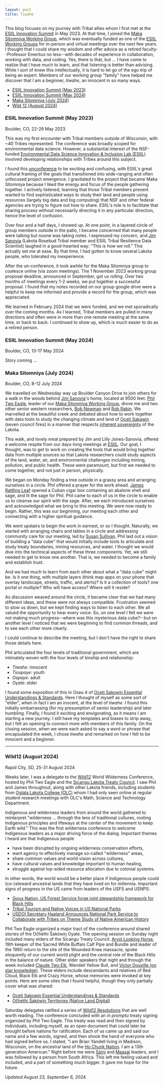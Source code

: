```yaml
---
layout: post
title: Tiwahe
---
```


This blog focuses on my journey with Tribal allies whom I first met at the
[ESIIL Innovation Summit](https://esiil.org/innovation-summit)
in May 2023.
At that time, I joined the
[Maka Sitomniya Working Group](https://cu-esiil.github.io/Maka-Sitomniya/),
which was eventually funded as one of the
[ESIIL Working Groups](https://esiil.org/working-groups)
for in-person and virtual meetings over the next few years.
I thought that I could share my wisdom and offer advice
as a retired faculty--Professor Emeritus no less--with decades of
experience in collaboration, working with data, and coding.
Yes, there is that, but ...
I have come to realize that I have much to learn,
and that listening is better than advising.
While I sort of knew this intellectually, it is hard to let go of
the ego trip of being an expert.
Members of our working group "family" have helped me discover
that I am a beginner, _tiwahe_, an innocent in so many ways.

- [ESIIL Innovation Summit (May 2023)](#esiil-innovation-summit-may-2023)
- [ESIIL Innovation Summit (May 2024)](#esiil-innovation-summit-may-2024)
- [Maka Sitomniya (July 2024)](#maka-sitomniya-july-2024)
- [Wild 12 (August 2024)](#wild12-august-2024)

### ESIIL Innovation Summit (May 2023)

Boulder, CO, 22-26 May 2023

This was my first encounter with Tribal members outside of Wisconsin,
with ~40 Tribes represented.
The conference was broadly scoped for environmental data science.
However, a substantial interest of the NSF-funded
[Environmental Data Science Innovation & Inclusion Lab (ESIIL)](https://esiil.org/)
involved developing relationships with Tribes around this subject.

I found this
[unconference](https://en.wikipedia.org/wiki/Unconference)
to be exciting and confusing,
with ESIIL's great cultural framing of the goals that transitioned into
wide-ranging and often unfocused project emergence.
I gravitated to the project that became Maka Sitomniya because I liked the
energy and focus of the people gathering together.
I actively listened, learning that those Tribal members present wanted to
find sophisticated ways to study their land and people using resources
(largely big data and big computing)
that NSF and other federal agencies are trying to figure out how to share.
ESIIL's role is to facilitate that sharing process without necessarily
directing it in any particular direction, hence the level of confusion.

Over four and a half days, I showed up.
At one point, in a layered circle of group members outside in the patio,
I became concerned that many people were talking but noone was taking notes.
I expressed my concern, and
[Jim Sanovia](https://www.linkedin.com/in/sanovia/)
(Lakota Rosebud Tribal member and ESIIL Tribal Resilience Data Scientist)
laughed in a good-hearted way:
"This is how we roll."
This actually set me at ease.
By that time, I had gotten to know several Lakota people,
who tolerated my inexperience.

After the un-conference, it took awhile for the Maka Sitomniya group
to coalesce online (via zoom meetings).
The 1 November 2023 working group proposal deadline, announced in September,
got us rolling. Over two months of meetings every 1-2 weeks,
we put together a successful proposal.
I found that my notes recorded on our group google drive were a helpful
to keep me informed and provide a record for the group, which was appreciated.

We learned in February 2024 that we were funded, and we met sporadically over
the coming months. As I learned, Tribal members are pulled in many directions
and often were in more than one remote meeting at the same time, or back to
back. I continued to show up, which is much easier to do as a retired person.

### ESIIL Innovation Summit (May 2024)

Boulder, CO, 13-17 May 2024

Story coming ...

### Maka Sitomniya (July 2024)

Boulder, CO, 8-12 July 2024

We travelled on Wednesday way up Boulder Canyon Drive to join others for a walk
in the woods behind
[Jim Sanovia](https://www.linkedin.com/in/sanovia/)'s
home, located at 9500 feet.
[Phil Two Eagle](https://www.linkedin.com/in/philimon-d-two-eagle-32805710/),
leader of our
[Maka Sitomniya Working Group](https://cu-esiil.github.io/Maka-Sitomniya/),
drove me and two other senior western researchers,
[Bob Newman](https://campus.und.edu/directory/robert.newman)
and
[Rob Rabin](https://www.cira.colostate.edu/staff/rabin-robert-m/).
We marvelled at the beautiful creek and debated about how to work together with
data tools to study the changing climate and land of
[Oceti Sakawin](https://americanindian.si.edu/nk360/plains-belonging-nation/oceti-sakowin)
(seven council fires)
in a manner that respects
[inherent sovereignty](https://www.ienearth.org/what-is-indigenous-sovereignty-and-tribal-sovereignty/)
of the Lakota.

This walk, and lovely meal prepared by Jim and Lilly Jones-Sanovia,
offered a welcome respite from our days-long meetings at
[ESIIL](https://esiil.org).
Our goal, I thought, was to get to work on creating the tools that would bring
together data from multiple sources so that Lakota researchers could study
aspects of the land, water, air, and environmental challenges including mining,
pollution, and public health.
These were paramount, but first we needed to come together, and not just in
person, physically.

We began on Monday finding a tree outside in a grassy area and arranging
ourselves in a circle.
Phil offered a prayer for the work ahead.
[James Rattling Leaf](https://nccasc.colorado.edu/partners/who-we-are/james-rattling-leaf-sr)
opened a Cuban cigar box containing an abalone shell and sage,
and lit the sage for Phil.
Phil came to each of us in the circle to enable us to cleanse our spirit with
the sage.
After, we each introduced ourselves and acknowledged what we bring to this
meeting.
We were now ready to begin.
Rather, this was our beginning, our meeting each other and connecting with a
higher spiritual guidance.

We went upstairs to begin the work in earnest, or so I thought.
Naturally, we started with arranging chairs and tables in a circle and
addressing community care for our meeting, led by
[Susan Sullivan](https://www.linkedin.com/in/susan-sullivan-6247bb16/).
Phil laid out a vision of building a "data cube" that would initially include
tools to articulate and study treaty boundaries, mining resources, and water.
I thought we would dive into the technical aspects of these three components.
Yet, we still needed to get to know one another.
That is, we needed to become a family and establish trust.

And we had much to learn from each other about what a "data cube" might be.
Is it one thing, with multiple layers (think map apps on your phone that overlay
landscape, streets, traffic, and alerts)?
Is it a collection of tools? one portal or multiple?
Who will have access? Where will it reside?

As discussion weaved around the circle, it became clear that we had many
different ideas, and these were not always compatible.
Frustration seemed to slow us down, but we kept finding ways to listen to each other.
We all valued the opportunity to hear every voice.
So, on one level I felt we were not making much progress--where was this
mysterious data cube?--but on another level I noticed that we were beginning to
find common threads, and to see each other more clearly.

I could continue to describe the meeting, but I don't have the right to share
those details here.

Phil articulated the four levels of traditional government, which are intimately
woven with the four levels of kinship and relationship:

- _Tiwahe_: innocent
- _Tiospaye_: youth
- _Ospaye_: adult
- _Oyate_: elder

I found some exposition of this in Oseu 4 of
[Oceti Sakowin Essential Understandings & Standards](https://sdtribalrelations.sd.gov/docs/OSEUs-18.pdf).
Here I thought of myself as some sort of "elder",
when in fact I am an inocent, at the level of _tiwahe_.
I found this initially embarrassing (for my presumption of senior leadership)
and later humbling.
Finally, I found it exciting and envigorating,
as it means I am starting a new journey.
I still have my templates and biases to strip away,
but I felt an opening to connect more with members of this family.
On the closing session, when we were each asked to say a word or
phrase that encapsulated the week, I chose _tiwahe_ and remarked
on how I felt to be innocent and a beginner.

<hr>

### Wild12 (August 2024)

Rapid City, SD, 25-31 August 2024

Weeks later, I was a delegate to the
[Wild12](https://wild.org/wild12/) 
World Wilderness Conference,
hosted by Phil Two Eagle and the
[Sicangu Lakota Treaty Council](https://www.facebook.com/groups/976476869099234/).
I saw Phil and James throughout, along with other Lakota friends,
including students from
[Oglala Lakota College (OLC)](https://olc.edu)
whom I had only seen online at regular student research meetings with
OLC's Math, Science and Technology Department.

Indigenous and wilderness leaders from around the world gathered
to reinterpret
"wilderness ... through the lens of traditional cultures,
rooting Indigenous principles and lifeways at the center
of the movement to keep Earth wild."
This was the first wilderness conference to welcome Indigenous leaders as a
major driving force of the dialog.
Important themes I heard are that Indigenous people

- have been disrupted by ongoing wilderness conservation efforts,
- want agency to effectively manage so-called "wilderness" areas,
- share common values and world vision across cultures,
- have cultural values and knowledge important to human healing,
- struggle against lop-sided resource allocation due to colonial systems.

In other words, the world would be a better place if Indigenous people
could (co-)steward ancestral lands that they have lived on for millennia.
Important signs of progress in the US came from leaders of the USFS and USNPS:

- [Sioux Nation, US Forest Service forge joint stewardship framework for Black Hills](https://ictnews.org/news/sioux-nation-forest-service-forge-joint-stewardship-framework-for-black-hills)
- [Tribal Tourism and Native Voices in US National Parks](https://www.nps.gov/articles/2016npstribaltourismhighlights.htm)
- [USDOI Secretary Haaland Announces National Park Service to Collaborate with Tribes on Theme Study of Native American History](https://www.doi.gov/pressreleases/secretary-haaland-announces-national-park-service-collaborate-tribes-theme-study)

Phil Two Eagle organized a major tract of the conference around
shared stories of the Očhéthi Šakówiŋ Oyate.
The opening session on Sunday night included many elders of the
Sicangu Treaty Council.
[Arvol Looking Horse](https://en.wikipedia.org/wiki/Arvol_Looking_Horse),
19th keeper of the Sacred White Buffalo Calf Pipe and Bundle
and leader of the 1990 return to the site of the Wounded Knee massacre,
spoke eloquently of our current world plight and the central role of the
Black Hills in the balance of nature.
Other elder speakers that night and through the week included
[Claude Two Elk](https://www.youtube.com/watch?v=XQ_BZXmqXvA),
Wendell Yellow Bull,
and
[Victor Douville (on star knowledge)](https://www.indigenouspeoples-sdg.org/index.php/english/ttt/860-for-lakota-traditional-astronomy-is-key-to-their-culture-s-past-and-future).
These elders include descendants and relatives of Red Cloud, Black Elk
and Crazy Horse, whose memories were invoked at key points.
Here are some sites that I found helpful, though they only partially cover what
was shared:

- [Oceti Sakowin Essential Understandings & Standards](https://sdtribalrelations.sd.gov/docs/OSEUs-18.pdf)
- [Očhéthi Šakówiŋ Territories (Native Land Digital)](https://native-land.ca/maps/territories/oceti-sakowin-sioux/)

Saturday delegates ratified a series of
[Wild12 Resolutions](https://wild.org/wild12/resolutions/)
that are well worth reading.
The conference concluded with an _in promptu_ treaty signing organized by
Phil Two Eagle.
This treaty was read and then signed by individuals, including myself,
as an open document that could later be brought before nations for
ratification.
Each of us came up and said our name and a few words, signed, and then
shook the hand of everyone who had signed before us.
I stated,
"I am Brian Yandell living in Madison, Wisconsin, on the ancestral land
of the 
[Ho Chunk Nation](https://ho-chunknation.com/).
I am a 13th generation American."
Right before me were 
[Sámi](https://www.nathab.com/blog/sami-reindeer-herders/)
and 
[Maasai](https://maasai-association.org/maasai.html)
leaders,
and I was followed by a person from South Africa.
This left me feeling valued and included, and a part of something
much bigger. It gave me hope for the future.

_Updated August 23, September 6, 2024._


